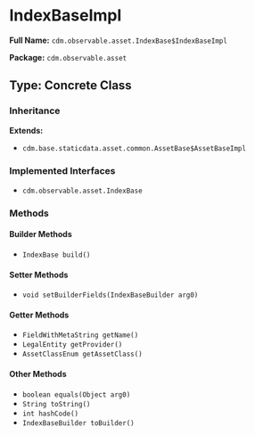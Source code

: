 # IndexBaseImpl

**Full Name:** `cdm.observable.asset.IndexBase$IndexBaseImpl`

**Package:** `cdm.observable.asset`

## Type: Concrete Class

### Inheritance

**Extends:**
- `cdm.base.staticdata.asset.common.AssetBase$AssetBaseImpl`

### Implemented Interfaces

- `cdm.observable.asset.IndexBase`

### Methods

#### Builder Methods

- `IndexBase build()`

#### Setter Methods

- `void setBuilderFields(IndexBaseBuilder arg0)`

#### Getter Methods

- `FieldWithMetaString getName()`
- `LegalEntity getProvider()`
- `AssetClassEnum getAssetClass()`

#### Other Methods

- `boolean equals(Object arg0)`
- `String toString()`
- `int hashCode()`
- `IndexBaseBuilder toBuilder()`

